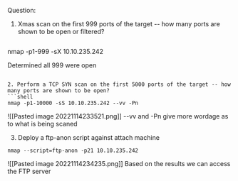 Question:
1. Xmas scan on the first 999 ports of the target -- how many ports are shown to be open or filtered?
	```shell
nmap -p1-999 -sX 10.10.235.242

Determined all 999 were open
```

2. Perform a TCP SYN scan on the first 5000 ports of the target -- how many ports are shown to be open?
```shell
nmap -p1-10000 -sS 10.10.235.242 --vv -Pn
```
![[Pasted image 20221114233521.png]]
--vv and -Pn give more wordage as to what is being scaned

3. Deploy a ftp-anon script against attach machine 
```shell
nmap --script=ftp-anon -p21 10.10.235.242
```
![[Pasted image 20221114234235.png]]
Based on the results we can access the FTP server